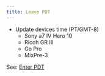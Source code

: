 ```yaml
---
title: Leave PDT
---
```


- Update devices time (PT/GMT-8)
  - Sony a7 IV Hero 10
  - Ricoh GR III
  - Go Pro
  - MixPre-3

See: [Enter PDT](/plays/enter-pdt)

